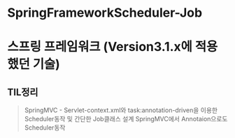 # SpringFrameworkScheduler-Job
# 스프링 프레임워크 (Version3.1.x에 적용했던 기술)
## TIL정리
> SpringMVC - Servlet-context.xml와 task:annotation-driven을 이용한 Scheduler동작 및 간단한 Job클래스 설계
> SpringMVC에서 Annotaion으로도 Scheduler동작
